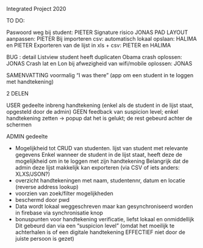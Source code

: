 Integrated Project 2020


TO DO:

Paswoord weg bij student: PIETER
Signature risico JONAS
PAD LAYOUT aanpassen: PIETER
Bij importeren csv: automatisch lokaal opslaan: HALIMA en PIETER
Exporteren van de lijst in xls + csv: PIETER en HALIMA

BUG : 
detail Listview student heeft duplicaten
Obama crash oplossen: JONAS
Crash lat en Lon bij afwezigheid van wifi/mobile oplossen: JONAS



SAMENVATTING
voormalig “I was there” (app om een student in te loggen met handtekening)

2 DELEN

USER gedeelte
inbreng handtekening (enkel als de student in de lijst staat, opgesteld door de admin)
GEEN feedback van suspicion level; enkel handtekening zetten -> popup dat het is gelukt; de rest gebeurd achter de schermen


ADMIN gedeelte
- Mogelijkheid tot CRUD van studenten. lijst van student met relevante gegevens
	Enkel wanneer de student in de lijst staat, heeft deze de mogelijkheid om in te loggen met zijn handtekening
	Belangrijk dat de admin deze lijst makkelijk kan exporteren (via CSV of iets anders: XLXS/JSON?) 
- overzicht handtekeningen met naam, studentennr, datum en locatie (reverse address lookup)
- voorzien van zoek/filter mogelijkheden
- beschermd door pwd 
- Data wordt lokaal weggeschreven maar kan gesynchroniseerd worden in firebase via synchronisatie knop
- bonuspunten voor handtekening verificatie, liefst lokaal en onmiddellijk
	Dit gebeurd dan via een “suspicion level” (omdat het moeilijk te achterhalen is of een digitale handtekening EFFECTIEF niet door de juiste persoon is gezet)
